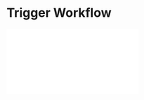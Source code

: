 # Trigger Workflow

<PluginInfo name="workflow-custom-action-trigger" link="/handbook/workflow-custom-action-trigger" commercial="true"></PluginInfo>

<embed src="../../../workflow-custom-action-trigger/action.md#L3-L999"></embed>
